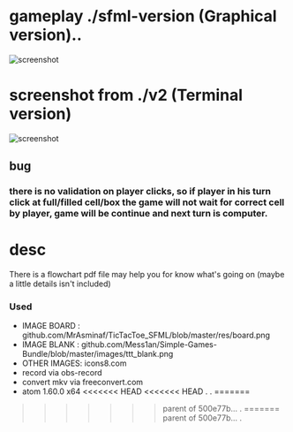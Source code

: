# gameplay ./sfml-version (Graphical version)..
![screenshot](https://github.com/cpeepee/tic-tac-teo-terminal-game/blob/master/sfml-version/assets/gameplay.gif)

# screenshot from ./v2 (Terminal version)
![screenshot](http://mewware.com/mewware/p-ttt-sss/v2/tttv2.png)

## bug
### there is no validation on player clicks, so if player in his turn click at full/filled cell/box the game will not wait for correct cell by player, game will be continue and next turn is computer.

# desc
There is a flowchart pdf file may help you for know what's going on (maybe a little details isn't included)



### Used
- IMAGE BOARD : github.com/MrAsminaf/TicTacToe_SFML/blob/master/res/board.png
- IMAGE BLANK : github.com/Mess1an/Simple-Games-Bundle/blob/master/images/ttt_blank.png
- OTHER IMAGES: icons8.com
- record via obs-record
- convert mkv via freeconvert.com
- atom 1.60.0 x64
<<<<<<< HEAD
<<<<<<< HEAD
.
.
=======
>>>>>>> parent of 500e77b... .
=======
>>>>>>> parent of 500e77b... .

